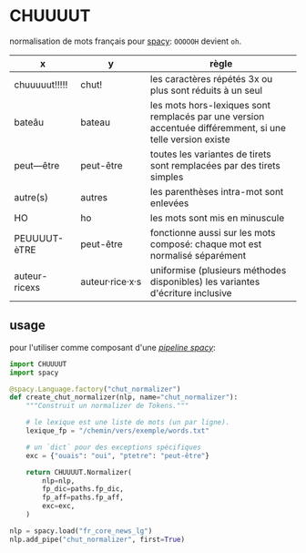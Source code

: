 CHUUUUT
==========

normalisation de mots français pour [spacy](https://spacy.io/): `OOOOOH` devient `oh`.

|x|y|règle|
|--|--|--|
|chuuuuut!!!!!|chut!|les caractères répétés 3x ou plus sont réduits à un seul|
|bateâu|bateau|les mots hors-lexiques sont remplacés par une version accentuée différemment, si une telle version existe|
|peut—être|peut-être|toutes les variantes de tirets sont remplacées par des tirets simples|
|autre(s)|autres|les parenthèses intra-mot sont enlevées|
|HO|ho|les mots sont mis en minuscule|
|PEUUUUT-èTRE|peut-être|fonctionne aussi sur les mots composé: chaque mot est normalisé séparément|
|auteur-ricexs|auteur·rice·x·s|uniformise (plusieurs méthodes disponibles) les variantes d'écriture inclusive|

usage
-----

pour l'utiliser comme composant d'une [_pipeline spacy_](https://spacy.io/usage/processing-pipelines):

```python
import CHUUUUT
import spacy

@spacy.Language.factory("chut_normalizer")
def create_chut_normalizer(nlp, name="chut_normalizer"):
    """Construit un normalizer de Tokens."""

    # le lexique est une liste de mots (un par ligne).
    lexique_fp = "/chemin/vers/exemple/words.txt"

    # un `dict` pour des exceptions spécifiques
    exc = {"ouais": "oui", "ptetre": "peut-être"}

    return CHUUUUT.Normalizer(
        nlp=nlp,
        fp_dic=paths.fp_dic,
        fp_aff=paths.fp_aff,
        exc=exc,
    )

nlp = spacy.load("fr_core_news_lg")
nlp.add_pipe("chut_normalizer", first=True)
```
